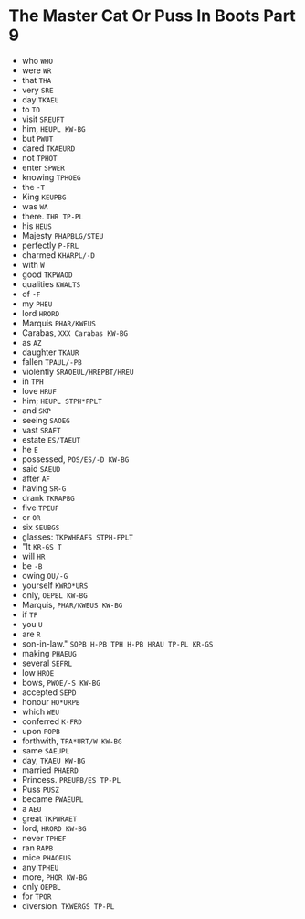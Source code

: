 # The Master Cat Or Puss In Boots Part 9

* who `WHO`
* were `WR`
* that `THA`
* very `SRE`
* day `TKAEU`
* to `TO`
* visit `SREUFT`
* him, `HEUPL KW-BG`
* but `PWUT`
* dared `TKAEURD`
* not `TPHOT`
* enter `SPWER`
* knowing `TPHOEG`
* the `-T`
* King `KEUPBG`
* was `WA`
* there. `THR TP-PL`
* his `HEUS`
* Majesty `PHAPBLG/STEU`
* perfectly `P-FRL`
* charmed `KHARPL/-D`
* with `W`
* good `TKPWAOD`
* qualities `KWALTS`
* of `-F`
* my `PHEU`
* lord `HRORD`
* Marquis `PHAR/KWEUS`
* Carabas, `XXX Carabas KW-BG`
* as `AZ`
* daughter `TKAUR`
* fallen `TPAUL/-PB`
* violently `SRAOEUL/HREPBT/HREU`
* in `TPH`
* love `HRUF`
* him; `HEUPL STPH*FPLT`
* and `SKP`
* seeing `SAOEG`
* vast `SRAFT`
* estate `ES/TAEUT`
* he `E`
* possessed, `POS/ES/-D KW-BG`
* said `SAEUD`
* after `AF`
* having `SR-G`
* drank `TKRAPBG`
* five `TPEUF`
* or `OR`
* six `SEUBGS`
* glasses: `TKPWHRAFS STPH-FPLT`
* "It `KR-GS T`
* will `HR`
* be `-B`
* owing `OU/-G`
* yourself `KWRO*URS`
* only, `OEPBL KW-BG`
* Marquis, `PHAR/KWEUS KW-BG`
* if `TP`
* you `U`
* are `R`
* son-in-law." `SOPB H-PB TPH H-PB HRAU TP-PL KR-GS`
* making `PHAEUG`
* several `SEFRL`
* low `HROE`
* bows, `PWOE/-S KW-BG`
* accepted `SEPD`
* honour `HO*URPB`
* which `WEU`
* conferred `K-FRD`
* upon `POPB`
* forthwith, `TPA*URT/W KW-BG`
* same `SAEUPL`
* day, `TKAEU KW-BG`
* married `PHAERD`
* Princess. `PREUPB/ES TP-PL`
* Puss `PUSZ`
* became `PWAEUPL`
* a `AEU`
* great `TKPWRAET`
* lord, `HRORD KW-BG`
* never `TPHEF`
* ran `RAPB`
* mice `PHAOEUS`
* any `TPHEU`
* more, `PHOR KW-BG`
* only `OEPBL`
* for `TPOR`
* diversion. `TKWERGS TP-PL`
